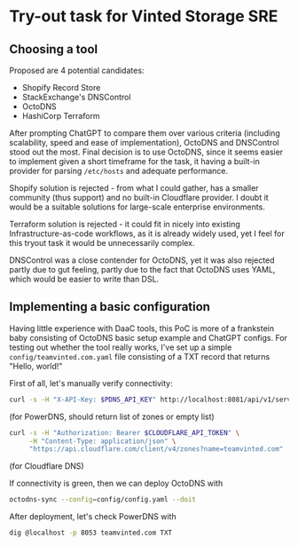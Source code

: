 # Try-out task for Vinted Storage SRE
## Choosing a tool

Proposed are 4 potential candidates:
* Shopify Record Store
* StackExchange's DNSControl
* OctoDNS
* HashiCorp Terraform

After prompting ChatGPT to compare them over various criteria (including scalability, speed and ease of implementation), OctoDNS and DNSControl stood out the most. Final decision is to use OctoDNS, since it seems easier to implement given a short timeframe for the task, it having a built-in provider for parsing `/etc/hosts` and adequate performance. 

Shopify solution is rejected - from what I could gather, has a smaller community (thus support) and no built-in Cloudflare provider. I doubt it would be a suitable solutions for large-scale enterprise environments.

Terraform solution is rejected - it could fit in nicely into existing Infrastructure-as-code workflows, as it is already widely used, yet I feel for this tryout task it would be unnecessarily complex.

DNSControl was a close contender for OctoDNS, yet it was also rejected partly due to gut feeling, partly due to the fact that OctoDNS uses YAML, which would be easier to write than DSL.

## Implementing a basic configuration

Having little experience with DaaC tools, this PoC is more of a frankstein baby consisting of OctoDNS basic setup example and ChatGPT configs. For testing out whether the tool really works, I've set up a simple `config/teamvinted.com.yaml` file consisting of a TXT record that returns "Hello, world!"

First of all, let's manually verify connectivity:

```bash
curl -s -H "X-API-Key: $PDNS_API_KEY" http://localhost:8081/api/v1/servers/localhost/zones
``` 
(for PowerDNS, should return list of zones or empty list)

```bash
curl -s -H "Authorization: Bearer $CLOUDFLARE_API_TOKEN" \
     -H "Content-Type: application/json" \
     "https://api.cloudflare.com/client/v4/zones?name=teamvinted.com" | jq .
``` 
(for Cloudflare DNS)

If connectivity is green, then we can deploy OctoDNS with

```bash
octodns-sync --config=config/config.yaml --doit
```

After deployment, let's check PowerDNS with

```bash
dig @localhost -p 8053 teamvinted.com TXT
```


